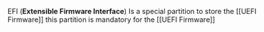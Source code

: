EFI (**Extensible Firmware Interface**) Is a special partition to store the [[UEFI Firmware]] this partition is mandatory for the [[UEFI Firmware]]